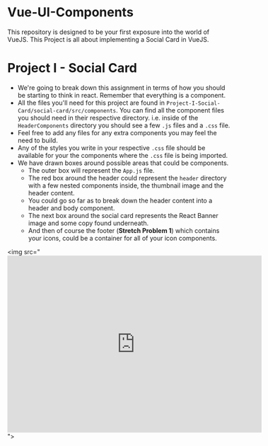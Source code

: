 # Vue-UI-Components

This repository is designed to be your first exposure into the world of VueJS. This Project is all about implementing a Social Card in VueJS.



# Project I - Social Card

<ul>
<li>We're going to break down this assignment in terms of how you should be starting to think in react. Remember that everything is a component.</li>
<li>All the files you'll need for this project are found in <code>Project-I-Social-Card/social-card/src/components</code>. You can find all the component files you should need in their respective directory. i.e. inside of the <code>HeaderComponents</code> directory you should see a few <code>.js</code> files and a <code>.css</code> file.</li>
<li>Feel free to add any files for any extra components you may feel the need to build.</li>
<li>Any of the styles you write in your respective <code>.css</code> file should be available for your the components where the <code>.css</code> file is being imported.</li>
<li>We have drawn boxes around possible areas that could be components.
<ul>
<li>The outer box will represent the <code>App.js</code> file.</li>
<li>The red box around the header could represent the <code>header</code> directory with a few nested components inside, the thumbnail image and the header content.</li>
<li>You could go so far as to break down the header content into a header and body component.</li>
<li>The next box around the social card represents the React Banner image and some copy found underneath.</li>
<li>And then of course the footer (<strong>Stretch Problem 1</strong>) which contains your icons, could be a container for all of your icon components.</li>
</ul>
</li>
</ul>

<img src="<iframe width="575" height="400" style="border:none" frameborder="0" allowtransparency="true" allowfullscreen="true" src="https://share.getcloudapp.com/6que8nX8?embed=true">                  </iframe>">
